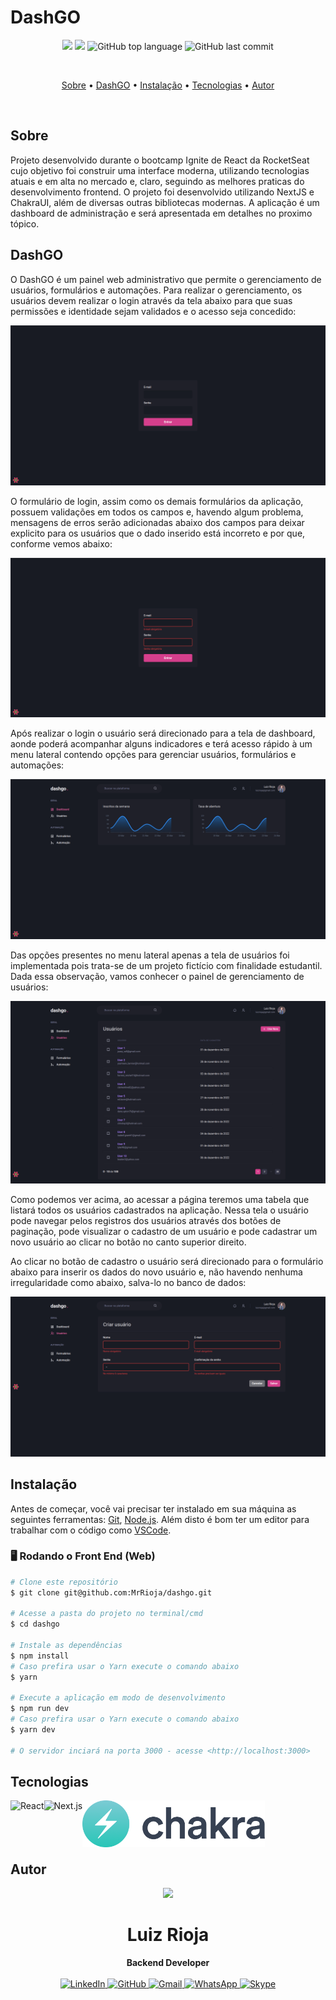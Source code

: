 # DashGO

<p align="center">
  <img src="https://img.shields.io/static/v1?label=Dash&message=GO&color=blueviolet&style=for-the-badge"/>
  <img src="https://img.shields.io/github/license/MrRioja/dashgo?color=blueviolet&logo=License&style=for-the-badge"/>
  <img alt="GitHub top language" src="https://img.shields.io/github/languages/top/MrRioja/dashgo?color=blueviolet&logo=TypeScript&logoColor=white&style=for-the-badge">
  <img alt="GitHub last commit" src="https://img.shields.io/github/last-commit/MrRioja/dashgo?color=blueviolet&style=for-the-badge">
</p>
<br>

<p align="center">
  <a href="#sobre">Sobre</a> •
  <a href="#dashgo">DashGO</a> •
  <a href="#instalação">Instalação</a> •
  <a href="#tecnologias">Tecnologias</a> •
  <a href="#autor">Autor</a>  
</p>

<br>

## Sobre

Projeto desenvolvido durante o bootcamp Ignite de React da RocketSeat cujo objetivo foi construir uma interface moderna, utilizando tecnologias atuais e em alta no mercado e, claro, seguindo as melhores praticas do desenvolvimento frontend. O projeto foi desenvolvido utilizando NextJS e ChakraUI, além de diversas outras bibliotecas modernas. A aplicação é um dashboard de administração e será apresentada em detalhes no proximo tópico.

## DashGO

O DashGO é um painel web administrativo que permite o gerenciamento de usuários, formulários e automações. Para realizar o gerenciamento, os usuários devem realizar o login através da tela abaixo para que suas permissões e identidade sejam validados e o acesso seja concedido:

![Tela de login](./readme/login-screen.png)

O formulário de login, assim como os demais formulários da aplicação, possuem validações em todos os campos e, havendo algum problema, mensagens de erros serão adicionadas abaixo dos campos para deixar explicito para os usuários que o dado inserido está incorreto e por que, conforme vemos abaixo:

![Validações da tela de login](./readme/login-screen-form-validation.png)

Após realizar o login o usuário será direcionado para a tela de dashboard, aonde poderá acompanhar alguns indicadores e terá acesso rápido à um menu lateral contendo opções para gerenciar usuários, formulários e automações:

![Dashboard](./readme/dashboard.png)

Das opções presentes no menu lateral apenas a tela de usuários foi implementada pois trata-se de um projeto fictício com finalidade estudantil. Dada essa observação, vamos conhecer o painel de gerenciamento de usuários:

![Lista de usuários](./readme/users-list.png)

Como podemos ver acima, ao acessar a página teremos uma tabela que listará todos os usuários cadastrados na aplicação. Nessa tela o usuário pode navegar pelos registros dos usuários através dos botões de paginação, pode visualizar o cadastro de um usuário e pode cadastrar um novo usuário ao clicar no botão no canto superior direito.

Ao clicar no botão de cadastro o usuário será direcionado para o formulário abaixo para inserir os dados do novo usuário e, não havendo nenhuma irregularidade como abaixo, salva-lo no banco de dados:

![Formulário de cadastro de usuários](./readme/create-user-form-validation.png)

## Instalação

Antes de começar, você vai precisar ter instalado em sua máquina as seguintes ferramentas:
[Git](https://git-scm.com), [Node.js](https://nodejs.org/en/).
Além disto é bom ter um editor para trabalhar com o código como [VSCode](https://code.visualstudio.com/).

### 🖥️ Rodando o Front End (Web)

```bash
# Clone este repositório
$ git clone git@github.com:MrRioja/dashgo.git

# Acesse a pasta do projeto no terminal/cmd
$ cd dashgo

# Instale as dependências
$ npm install
# Caso prefira usar o Yarn execute o comando abaixo
$ yarn

# Execute a aplicação em modo de desenvolvimento
$ npm run dev
# Caso prefira usar o Yarn execute o comando abaixo
$ yarn dev

# O servidor inciará na porta 3000 - acesse <http://localhost:3000>
```

## Tecnologias

<img align="left" src="https://profilinator.rishav.dev/skills-assets/react-original-wordmark.svg" alt="React" height="75" />

<img align="left" src="https://upload.wikimedia.org/wikipedia/commons/thumb/8/8e/Nextjs-logo.svg/2560px-Nextjs-logo.svg.png" alt="Next.js" height="75" />

<img align="left" src="https://raw.githubusercontent.com/chakra-ui/chakra-ui/main/media/logo-colored@2x.png?raw=true" alt="Chakra UI" height="75"/>

<br><br><br><br>

## Autor

<div align="center">
<img src="https://images.weserv.nl/?url=avatars.githubusercontent.com/u/55336456?v=4&h=100&w=100&fit=cover&mask=circle&maxage=7d" />
<h1>Luiz Rioja</h1>
<strong>Backend Developer</strong>
<br/>
<br/>

<a href="https://linkedin.com/in/luizrioja" target="_blank">
<img alt="LinkedIn" src="https://img.shields.io/badge/linkedin-%230077B5.svg?style=for-the-badge&logo=linkedin&logoColor=white"/>
</a>

<a href="https://github.com/mrrioja" target="_blank">
<img alt="GitHub" src="https://img.shields.io/badge/github-%23121011.svg?style=for-the-badge&logo=github&logoColor=white"/>
</a>

<a href="mailto:lulyrioja@gmail.com?subject=Fala%20Dev" target="_blank">
<img alt="Gmail" src="https://img.shields.io/badge/Gmail-D14836?style=for-the-badge&logo=gmail&logoColor=white" />
</a>

<a href="https://api.whatsapp.com/send?phone=5511933572652" target="_blank">
<img alt="WhatsApp" src="https://img.shields.io/badge/WhatsApp-25D366?style=for-the-badge&logo=whatsapp&logoColor=white"/>
</a>

<a href="https://join.skype.com/invite/tvBbOq03j5Uu" target="_blank">
<img alt="Skype" src="https://img.shields.io/badge/SKYPE-%2300AFF0.svg?style=for-the-badge&logo=Skype&logoColor=white"/>
</a>

<br/>
<br/>
</div>
